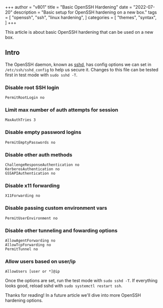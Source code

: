 +++
author = "v801"
title = "Basic OpenSSH Hardening"
date = "2022-07-20"
description = "Basic setup for OpenSSH hardening on a new box."
tags = [
    "openssh",
    "ssh",
    "linux hardening",
]
categories = [
    "themes",
    "syntax",
]
+++

This article is about basic OpenSSH hardening that can be used on a new box.
<!--more-->

## Intro

The OpenSSH daemon, known as [sshd](https://linux.die.net/man/8/sshd), has config options we can set in `/etc/ssh/sshd_config` to help us secure it.  Changes to this file can be tested first in test mode with `sudo sshd -T`.

### Disable root SSH login
```
PermitRootLogin no
```

### Limit max number of auth attempts for session
```
MaxAuthTries 3
```

### Disable empty password logins
```
PermitEmptyPasswords no
```

### Disable other auth methods
```
ChallengeResponseAuthentication no
KerberosAuthentication no
GSSAPIAuthentication no
```

### Disable x11 forwarding
```
X11Forwarding no
```

### Disable passing custom environment vars
```
PermitUserEnvironment no
```

### Disable other tunneling and fowarding options
```
AllowAgentForwarding no
AllowTcpForwarding no
PermitTunnel no
```

### Allow users based on user/ip
```
AllowUsers [user or *]@ip
```

Once the options are set, run the test mode with `sudo sshd -T`.  If everything looks good, reload sshd with `sudo systemctl restart ssh`.

Thanks for reading!  In a future article we'll dive into more OpenSSH hardening options.